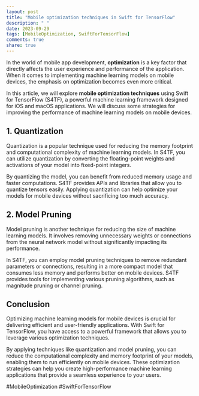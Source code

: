 ```yaml
---
layout: post
title: "Mobile optimization techniques in Swift for TensorFlow"
description: " "
date: 2023-09-29
tags: [MobileOptimization, SwiftForTensorFlow]
comments: true
share: true
---
```


In the world of mobile app development, **optimization** is a key factor that directly affects the user experience and performance of the application. When it comes to implementing machine learning models on mobile devices, the emphasis on optimization becomes even more critical. 

In this article, we will explore **mobile optimization techniques** using Swift for TensorFlow (S4TF), a powerful machine learning framework designed for iOS and macOS applications. We will discuss some strategies for improving the performance of machine learning models on mobile devices.

## 1. Quantization

Quantization is a popular technique used for reducing the memory footprint and computational complexity of machine learning models. In S4TF, you can utilize quantization by converting the floating-point weights and activations of your model into fixed-point integers.

By quantizing the model, you can benefit from reduced memory usage and faster computations. S4TF provides APIs and libraries that allow you to quantize tensors easily. Applying quantization can help optimize your models for mobile devices without sacrificing too much accuracy.

## 2. Model Pruning

Model pruning is another technique for reducing the size of machine learning models. It involves removing unnecessary weights or connections from the neural network model without significantly impacting its performance.

In S4TF, you can employ model pruning techniques to remove redundant parameters or connections, resulting in a more compact model that consumes less memory and performs better on mobile devices. S4TF provides tools for implementing various pruning algorithms, such as magnitude pruning or channel pruning.

## Conclusion

Optimizing machine learning models for mobile devices is crucial for delivering efficient and user-friendly applications. With Swift for TensorFlow, you have access to a powerful framework that allows you to leverage various optimization techniques.

By applying techniques like quantization and model pruning, you can reduce the computational complexity and memory footprint of your models, enabling them to run efficiently on mobile devices. These optimization strategies can help you create high-performance machine learning applications that provide a seamless experience to your users.

#MobileOptimization #SwiftForTensorFlow